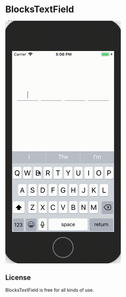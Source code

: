 # BlocksTextField

![Alt Text](https://github.com/allencheung/BlocksTextField/blob/master/Resource/demo.gif)

## License

BlocksTextField is free for all kinds of use.
